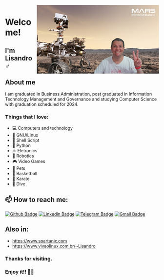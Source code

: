 
<img align="right" width="400" src="Mars_Virtual_Photo_1.png" >
 
# Welcome!
 
## I'm Lisandro ♂️

## About me

I am graduated in Business Administration, post graduated in Information Technology Management and Governance and studying Computer Science with graduation scheduled for 2024.
 
### Things that I love:
- 💻 Computers and technology
- 🐧 GNU/Linux 
- 🐚 Shell Script
- 🐍 Python
- ⚛️ Eletronics
- 🤖 Robotics
- 🎮 Video Games
- 🐾 Pets
- 🏀 Basketball
- 🥋 Karate
- 🤿 Dive

## 📫 How to reach me:
[![Github Badge](https://img.shields.io/badge/-Github-000?style=flat-square&logo=Github&logoColor=white&link=https://github.com/LisandroGuerra)](https://github.com/LisandroGuerra)
[![Linkedin Badge](https://img.shields.io/badge/-LinkedIn-blue?style=flat-square&logo=Linkedin&logoColor=white&link=https://www.linkedin.com/in/lisandro-guerra)](https://www.linkedin.com/in/lisandro-guerra)
[![Telegram Badge](https://img.shields.io/badge/-Telegram-9CF?style=flat-square&labelColor=9CF&logo=telegram&logoColor=white&link=https://t.me/LisandroGuerra)](https://t.me/LisandroGuerra)
[![Gmail Badge](https://img.shields.io/badge/-Gmail-c14438?style=flat-square&logo=Gmail&logoColor=white&link=mailto:lix@spartanix.com)](mailto:lix@spartanix.com)
 
## Also in:
- https://www.spartanix.com
- https://www.vivaolinux.com.br/~Lisandro

### Thanks for visiting. 
 
### Enjoy it!! 🙋‍♂️

